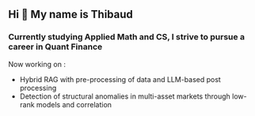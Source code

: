 ## Hi 👋 My name is Thibaud

### Currently studying Applied Math and CS, I strive to pursue a career in Quant Finance

Now working on :
- Hybrid RAG with pre-processing of data and LLM-based post processing
- Detection of structural anomalies in multi-asset markets through low-rank models and correlation


